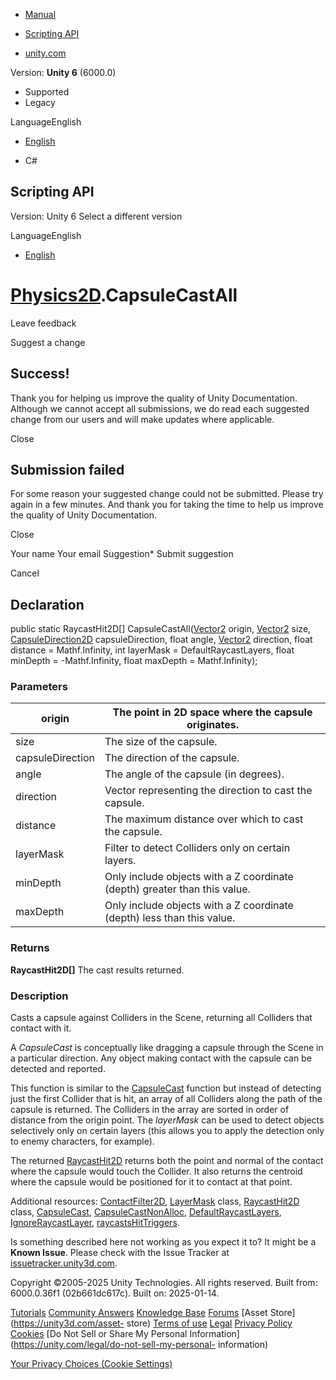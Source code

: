 [ ]()

  * [Manual](../Manual/index.html)
  * [Scripting API](../ScriptReference/index.html)

  * [unity.com](https://unity.com/)

Version: **Unity 6** (6000.0)

  * Supported
  * Legacy

LanguageEnglish

  * [English]()

  * C#

[ ](https://docs.unity3d.com)

## Scripting API

Version: Unity 6 Select a different version

LanguageEnglish

  * [English]()

#  [Physics2D](Physics2D.html).CapsuleCastAll

Leave feedback

Suggest a change

## Success!

Thank you for helping us improve the quality of Unity Documentation. Although
we cannot accept all submissions, we do read each suggested change from our
users and will make updates where applicable.

Close

## Submission failed

For some reason your suggested change could not be submitted. Please <a>try
again</a> in a few minutes. And thank you for taking the time to help us
improve the quality of Unity Documentation.

Close

Your name Your email Suggestion* Submit suggestion

Cancel

[ ]()

## Declaration

public static RaycastHit2D[] CapsuleCastAll([Vector2](Vector2.html) origin,
[Vector2](Vector2.html) size, [CapsuleDirection2D](CapsuleDirection2D.html)
capsuleDirection, float angle, [Vector2](Vector2.html) direction, float
distance = Mathf.Infinity, int layerMask = DefaultRaycastLayers, float
minDepth = -Mathf.Infinity, float maxDepth = Mathf.Infinity);

### Parameters

origin | The point in 2D space where the capsule originates.  
---|---  
size | The size of the capsule.  
capsuleDirection | The direction of the capsule.  
angle | The angle of the capsule (in degrees).  
direction | Vector representing the direction to cast the capsule.  
distance | The maximum distance over which to cast the capsule.  
layerMask | Filter to detect Colliders only on certain layers.  
minDepth | Only include objects with a Z coordinate (depth) greater than this value.  
maxDepth | Only include objects with a Z coordinate (depth) less than this value.  
  
### Returns

**RaycastHit2D[]** The cast results returned.

### Description

Casts a capsule against Colliders in the Scene, returning all Colliders that
contact with it.

A _CapsuleCast_ is conceptually like dragging a capsule through the Scene in a
particular direction. Any object making contact with the capsule can be
detected and reported.  
  
This function is similar to the [CapsuleCast](Physics2D.CapsuleCast.html)
function but instead of detecting just the first Collider that is hit, an
array of all Colliders along the path of the capsule is returned. The
Colliders in the array are sorted in order of distance from the origin point.
The _layerMask_ can be used to detect objects selectively only on certain
layers (this allows you to apply the detection only to enemy characters, for
example).  
  
The returned [RaycastHit2D](RaycastHit2D.html) returns both the point and
normal of the contact where the capsule would touch the Collider. It also
returns the centroid where the capsule would be positioned for it to contact
at that point.  
  
Additional resources: [ContactFilter2D](ContactFilter2D.html),
[LayerMask](LayerMask.html) class, [RaycastHit2D](RaycastHit2D.html) class,
[CapsuleCast](Physics2D.CapsuleCast.html),
[CapsuleCastNonAlloc](Physics2D.CapsuleCastNonAlloc.html),
[DefaultRaycastLayers](Physics2D.DefaultRaycastLayers.html),
[IgnoreRaycastLayer](Physics2D.IgnoreRaycastLayer.html),
[raycastsHitTriggers](Physics2D-raycastsHitTriggers.html).

Is something described here not working as you expect it to? It might be a
**Known Issue**. Please check with the Issue Tracker at
[issuetracker.unity3d.com](https://issuetracker.unity3d.com).

Copyright ©2005-2025 Unity Technologies. All rights reserved. Built from:
6000.0.36f1 (02b661dc617c). Built on: 2025-01-14.

[Tutorials](https://unity3d.com/learn) [Community
Answers](https://answers.unity3d.com) [Knowledge
Base](https://support.unity3d.com/hc/en-us)
[Forums](https://forum.unity3d.com) [Asset Store](https://unity3d.com/asset-
store) [Terms of use](https://docs.unity3d.com/Manual/TermsOfUse.html)
[Legal](https://unity.com/legal) [Privacy
Policy](https://unity.com/legal/privacy-policy)
[Cookies](https://unity.com/legal/cookie-policy) [Do Not Sell or Share My
Personal Information](https://unity.com/legal/do-not-sell-my-personal-
information)

[Your Privacy Choices (Cookie Settings)](javascript:void\(0\);)

